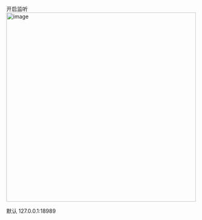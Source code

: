 开启监听
<img width="498" alt="image" src="https://github.com/forktopot/HaeProxy/assets/24220639/207c1a4f-ef63-4ae4-b249-00acf4b236ff">

默认 127.0.0.1:18989
